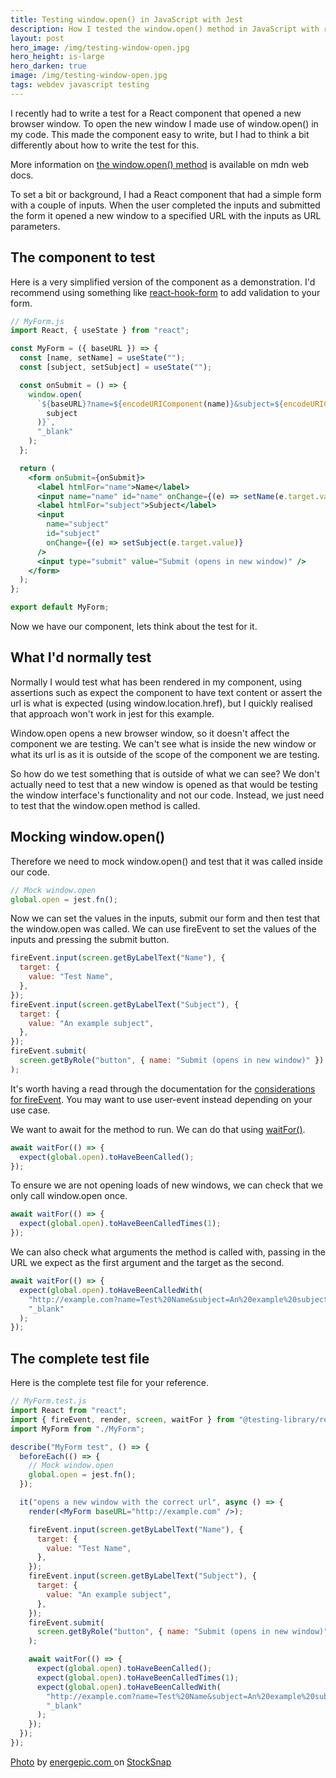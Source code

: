 ```yaml
---
title: Testing window.open() in JavaScript with Jest
description: How I tested the window.open() method in JavaScript with react-testing-library and jest
layout: post
hero_image: /img/testing-window-open.jpg
hero_height: is-large
hero_darken: true
image: /img/testing-window-open.jpg
tags: webdev javascript testing
---
```


I recently had to write a test for a React component that opened a new browser window. To open the new window I made use of window.open() in my code. This made the component easy to write, but I had to think a bit differently about how to write the test for this.

More information on [the window.open() method](https://developer.mozilla.org/en-US/docs/Web/API/Window/open) is available on mdn web docs.

To set a bit or background, I had a React component that had a simple form with a couple of inputs. When the user completed the inputs and submitted the form it opened a new window to a specified URL with the inputs as URL parameters.

## The component to test

Here is a very simplified version of the component as a demonstration. I'd recommend using something like [react-hook-form](https://www.react-hook-form.com/) to add validation to your form.

```jsx
// MyForm.js
import React, { useState } from "react";

const MyForm = ({ baseURL }) => {
  const [name, setName] = useState("");
  const [subject, setSubject] = useState("");

  const onSubmit = () => {
    window.open(
      `${baseURL}?name=${encodeURIComponent(name)}&subject=${encodeURIComponent(
        subject
      )}`,
      "_blank"
    );
  };

  return (
    <form onSubmit={onSubmit}>
      <label htmlFor="name">Name</label>
      <input name="name" id="name" onChange={(e) => setName(e.target.value)} />
      <label htmlFor="subject">Subject</label>
      <input
        name="subject"
        id="subject"
        onChange={(e) => setSubject(e.target.value)}
      />
      <input type="submit" value="Submit (opens in new window)" />
    </form>
  );
};

export default MyForm;
```

Now we have our component, lets think about the test for it.

## What I'd normally test

Normally I would test what has been rendered in my component, using assertions such as expect the component to have text content or assert the url is what is expected (using window.location.href), but I quickly realised that approach won't work in jest for this example.

Window.open opens a new browser window, so it doesn't affect the component we are testing. We can't see what is inside the new window or what its url is as it is outside of the scope of the component we are testing.

So how do we test something that is outside of what we can see? We don't actually need to test that a new window is opened as that would be testing the window interface's functionality and not our code. Instead, we just need to test that the window.open method is called.

## Mocking window.open()

Therefore we need to mock window.open() and test that it was called inside our code.

```jsx
// Mock window.open
global.open = jest.fn();
```

Now we can set the values in the inputs, submit our form and then test that the window.open was called. We can use fireEvent to set the values of the inputs and pressing the submit button.

```jsx
fireEvent.input(screen.getByLabelText("Name"), {
  target: {
    value: "Test Name",
  },
});
fireEvent.input(screen.getByLabelText("Subject"), {
  target: {
    value: "An example subject",
  },
});
fireEvent.submit(
  screen.getByRole("button", { name: "Submit (opens in new window)" })
);
```

It's worth having a read through the documentation for the [considerations for fireEvent](https://testing-library.com/docs/guide-events). You may want to use user-event instead depending on your use case.

We want to await for the method to run. We can do that using [waitFor()](https://testing-library.com/docs/dom-testing-library/api-async/#waitfor).

```jsx
await waitFor(() => {
  expect(global.open).toHaveBeenCalled();
});
```

To ensure we are not opening loads of new windows, we can check that we only call window.open once.

```jsx
await waitFor(() => {
  expect(global.open).toHaveBeenCalledTimes(1);
});
```

We can also check what arguments the method is called with, passing in the URL we expect as the first argument and the target as the second.

```jsx
await waitFor(() => {
  expect(global.open).toHaveBeenCalledWith(
    "http://example.com?name=Test%20Name&subject=An%20example%20subject",
    "_blank"
  );
});
```

## The complete test file

Here is the complete test file for your reference.

```jsx
// MyForm.test.js
import React from "react";
import { fireEvent, render, screen, waitFor } from "@testing-library/react";
import MyForm from "./MyForm";

describe("MyForm test", () => {
  beforeEach(() => {
    // Mock window.open
    global.open = jest.fn();
  });

  it("opens a new window with the correct url", async () => {
    render(<MyForm baseURL="http://example.com" />);

    fireEvent.input(screen.getByLabelText("Name"), {
      target: {
        value: "Test Name",
      },
    });
    fireEvent.input(screen.getByLabelText("Subject"), {
      target: {
        value: "An example subject",
      },
    });
    fireEvent.submit(
      screen.getByRole("button", { name: "Submit (opens in new window)" })
    );

    await waitFor(() => {
      expect(global.open).toHaveBeenCalled();
      expect(global.open).toHaveBeenCalledTimes(1);
      expect(global.open).toHaveBeenCalledWith(
        "http://example.com?name=Test%20Name&subject=An%20example%20subject",
        "_blank"
      );
    });
  });
});
```

<a href="https://stocksnap.io/photo/laptop-apple-UOI2HF8SXU">Photo</a> by <a href="https://stocksnap.io/author/41320">energepic.com </a> on <a href="https://stocksnap.io">StockSnap</a>
